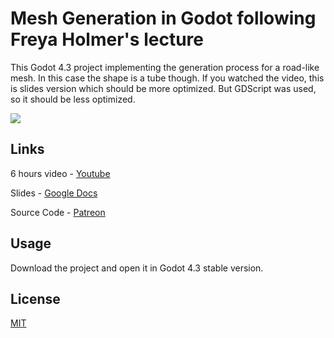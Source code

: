 # Mesh Generation in Godot following Freya Holmer's lecture

This Godot 4.3 project implementing the generation process for a road-like mesh. In this case the shape is a tube though. If you watched the video, this is slides version which should be more optimized. But GDScript was used, so it should be less optimized.

![](https://github.com/fhgaha/water_slides_godot/blob/main/demonstration.gif)

## Links

6 hours video - [Youtube](https://youtu.be/6xs0Saff940?si=2jMURMk2AhFFZdaQ)

Slides - [Google Docs](https://docs.google.com/presentation/d/10XjxscVrm5LprOmG-VB2DltVyQ_QygD26N6XC2iap2A)

Source Code - [Patreon](https://www.patreon.com/posts/29301827)

## Usage

Download the project and open it in Godot 4.3 stable version.

## License

[MIT](https://choosealicense.com/licenses/mit/)